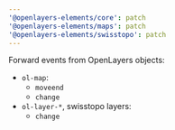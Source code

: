 ```yaml
---
'@openlayers-elements/core': patch
'@openlayers-elements/maps': patch
'@openlayers-elements/swisstopo': patch
---
```


Forward events from OpenLayers objects:

- `ol-map`:
  - `moveend`
  - `change`
- `ol-layer-*`, swisstopo layers:
  - `change`
